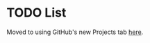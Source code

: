# TODO List

Moved to using GitHub's new Projects tab [here](https://github.com/ASP-NET-MVC-Boilerplate/Templates/projects).
